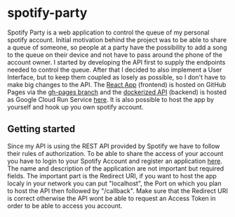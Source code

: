 # spotify-party

Spotify Party is a web application to control the queue of my personal spotify account. Initial motivation behind the project was to be able to share
a queue of someone, so people at a party have the possibility to add a song to the queue on their device and not have to pass around the phone of the
account owner. I started by developing the API first to supply the endpoints needed to control the queue. After that I decided to also implement a User
Interface, but to keep them coupled as losely as possible, so I don't have to make big changes to the API. The [React App](https://github.com/kfc-manager/spotify-party/tree/main/frontend) (frontend) is hosted on GitHub Pages via the [gh-pages branch](https://github.com/kfc-manager/spotify-party/tree/gh-pages)
and the [dockerized API](https://github.com/kfc-manager/spotify-party/tree/main/backend) (backend) is hosted as Google Cloud Run Service [here](https://spotify-party-zty7jo4vkq-ey.a.run.app). It is also possible to host the app by yourself and hook up you own spotify account.

## Getting started

Since my API is using the REST API provided by Spotify we have to follow their rules of authorization. To be able to share the access of your account you have
to login to your Spotify Account and register an application [here](https://developer.spotify.com/dashboard/create). The name and description of the application
are not important but required fields. The important part is the Redirect URI, if you want to host the app localy in your network you can put "localhost",
the Port on which you plan to host the API then followed by "/callback". Make sure that the Redirect URI is correct otherwise the API wont be able to request
an Access Token in order to be able to access you account.
